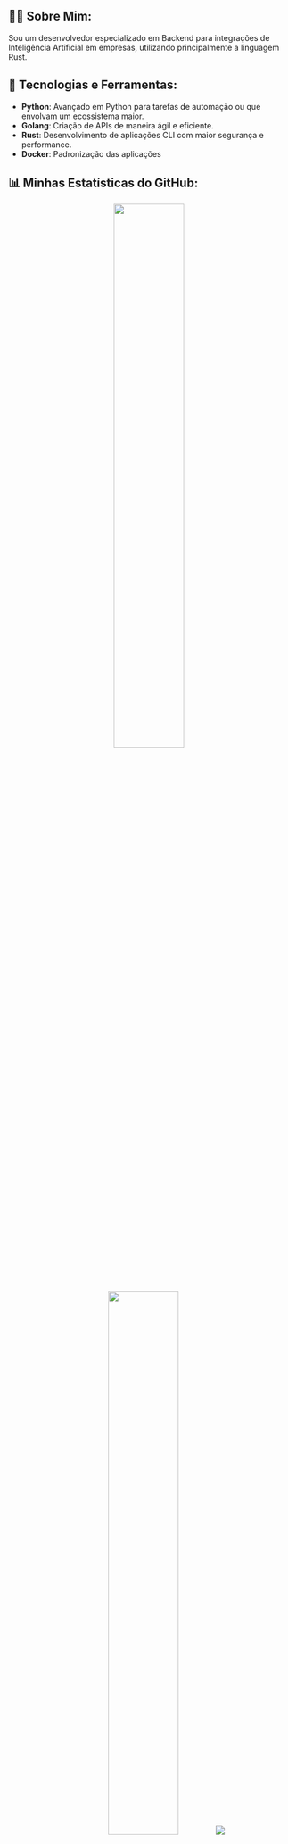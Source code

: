 ## 👨‍💻 Sobre Mim:
Sou um desenvolvedor especializado em Backend para integrações de Inteligência Artificial em empresas, utilizando principalmente a linguagem Rust.

## 🚀 Tecnologias e Ferramentas:
- **Python**: Avançado em Python para tarefas de automação ou que envolvam um ecossistema maior.
- **Golang**: Criação de APIs de maneira ágil e eficiente.
- **Rust**: Desenvolvimento de aplicações CLI com maior segurança e performance.
- **Docker**: Padronização das aplicações

## 📊 Minhas Estatísticas do GitHub:
<p align="center">
  <img height="50%" width="auto" src="https://github-readme-stats.vercel.app/api?username=NandoSchlemper&show_icons=true&count_private=true&theme=darcula&hide_border=true&hide=issues,contribs&bg_color=00500700">
  <img height="50%" width="auto" src="https://github-readme-stats.vercel.app/api/top-langs/?username=NandoSchlemper&layout=compact&hide_border=true&theme=darcula&bg_color=00000000&langs_count=3&hide=jupyter%20notebook,tex,html,css,php,Dockerfile&exclude_repo=Pacman-AI&langs=Python,Rust,JavaScript">
  <img src="https://github-readme-streak-stats.herokuapp.com?user=NandoSchlemper&theme=darcula&hide_border=true&background=FFFFFF00">
  <br>
  <br>
</p>

## 📫 Contato:
- **Email**: [bkschlemper@gmail.com](mailto:bkschlemper@gmail.com)
- **LinkedIn**: [Fernando Meurer Schlemper](https://www.linkedin.com/in/fernando-meurer-33662a277)
- **GitHub**: [NandoSchlemper](https://github.com/NandoSchlemper)
